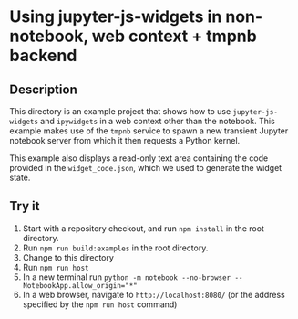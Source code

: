 # Using jupyter-js-widgets in non-notebook, web context + tmpnb backend

## Description

This directory is an example project that shows how to use `jupyter-js-widgets`
and `ipywidgets` in a web context other than the notebook. This example makes
use of the `tmpnb` service to spawn a new transient Jupyter notebook server from
which it then requests a Python kernel.

This example also displays a read-only text area containing the code
provided in the `widget_code.json`, which we used to generate the widget state.

## Try it

1. Start with a repository checkout, and run `npm install` in the root directory.
2. Run `npm run build:examples` in the root directory.
3. Change to this directory
4. Run `npm run host`
5. In a new terminal run `python -m notebook --no-browser --NotebookApp.allow_origin="*"`
6. In a web browser, navigate to `http://localhost:8080/` (or the address specified by the `npm run host` command)
